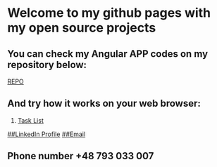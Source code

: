# **Welcome to my github pages with my open source projects**

## You can check my Angular APP codes on my repository below:
[REPO](https://github.com/PiotrOleksy24?tab=repositories)
## And try how it works on your web browser:
1. [Task List](https://piotroleksy24.github.io/lista-zadan/)

[##LinkedIn Profile](https://www.linkedin.com/in/piotr-oleksy-programmer/)
[##Email](piotr.oleksy.24@gmail.com)
## Phone number **+48 793 033 007**


